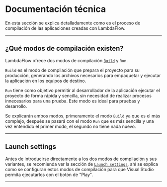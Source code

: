 ﻿# Documentación técnica

En esta sección se explica detalladamente como es el proceso de compilación de las aplicaciones creadas con LambdaFlow.

---

## ¿Qué modos de compilación existen?

LambdaFlow ofrece dos modos de compilación [`Build`]() y `Run`.

`Build` es el modo de compilación que prepara el proyecto para su producción, generando los archivos necesarios para empaquetar y ejecutar
la aplicación en los equipos de destino.

`Run` tiene como objetivo permitir al desarrollador de la aplicación ejecutar el proyecto de forma rápida y sencilla, sin necesidad de 
realizar procesos innecesarios para una prueba. Este modo es ideal para pruebas y desarrollo.

Se explicarán ambos modos, primeramente el modo `Build` ya que es el más complejo, después se pasará con el modo `Run`
que es más sencilla y una vez entendido el primer modo, el segundo no tiene nada nuevo.

---

## Launch settings

Antes de introducirse directamente a los dos modos de compilación y sus variantes, se recomienda ver la sección
de [`Launch settings`](launchSettings.md), ahí se explica como se configuran estos modos de compilación para que
Visual Studio permita ejecutarlos con el botón de "Play".

---
